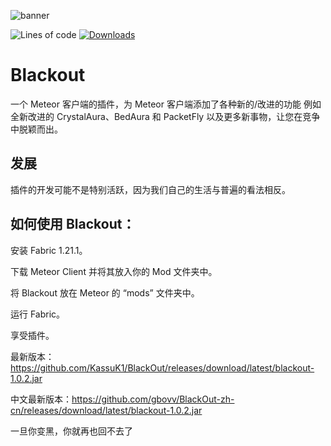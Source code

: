 ![banner](https://raw.githubusercontent.com/KassuK1/BlackOut/main/src/main/resources/assets/blackout/logo.png)

![Lines of code](https://img.shields.io/tokei/lines/github/KassuK1/BlackOut?color=blue&label=lines%20of%20code&style=for-the-badge)
[![Downloads](https://img.shields.io/github/downloads/KassuK1/BlackOut/total?color=blueviolet&style=for-the-badge)](https://github.com/gbovv/BlackOut-zh-cn/releases)

# Blackout
一个 Meteor 客户端的插件，为 Meteor 客户端添加了各种新的/改进的功能 例如全新改进的 CrystalAura、BedAura 和 PacketFly 以及更多新事物，让您在竞争中脱颖而出。

## 发展
插件的开发可能不是特别活跃，因为我们自己的生活与普遍的看法相反。

## 如何使用 Blackout：
安装 Fabric 1.21.1。

下载 Meteor Client 并将其放入你的 Mod 文件夹中。

将 Blackout 放在 Meteor 的 “mods” 文件夹中。

运行 Fabric。

享受插件。

最新版本：https://github.com/KassuK1/BlackOut/releases/download/latest/blackout-1.0.2.jar

中文最新版本：https://github.com/gbovv/BlackOut-zh-cn/releases/download/latest/blackout-1.0.2.jar

一旦你变黑，你就再也回不去了
